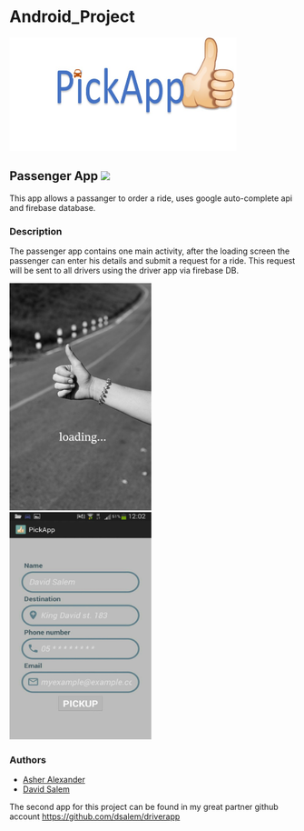 # Android_Project
<img src="/images/pickApp.jpg" height="200" width="400" >

## Passenger App <img src="https://raw.githubusercontent.com/MartinHeinz/MartinHeinz/master/wave.gif" width="30px">

This app allows a passanger to order a ride,
uses google auto-complete api and firebase database.

### Description
The passenger app contains one main activity, after the loading screen the passenger can enter his details and submit a request for a ride.
This request will be sent to all drivers using the driver app via firebase DB.
<p>
  <img src="/images/loading.jpg" height="400" width="250" > <br>
  <img src="/images/order_ride.jpg" height="400" width="250" > <br>
</p>

### Authors
* [Asher Alexander](https://github.com/asher99)
* [David Salem](https://github.com/dsalem)

The second app for this project can be found in my great partner github account https://github.com/dsalem/driverapp
